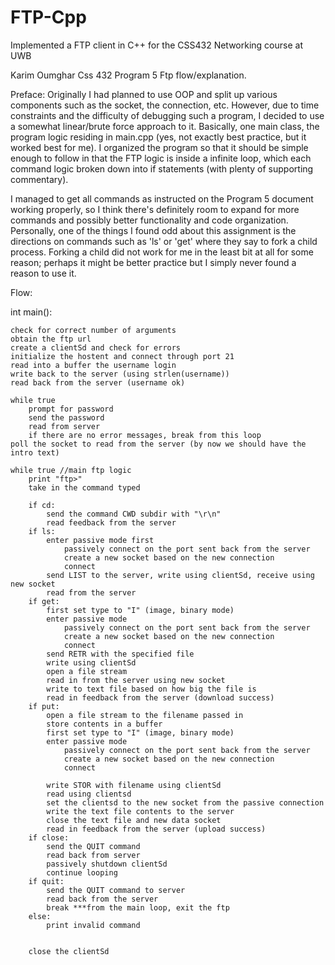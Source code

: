 # FTP-Cpp
Implemented a FTP client in C++ for the CSS432 Networking course at UWB

Karim Oumghar
Css 432
Program 5
Ftp flow/explanation.

Preface: Originally I had planned to use OOP and split up various components such as the socket, the connection, etc. However, due to time constraints and the difficulty of debugging such a program, I decided to use a somewhat linear/brute force approach to it. Basically, one main class, the program logic residing in main.cpp (yes, not exactly best practice, but it worked best for me). I organized the program so that it should be simple enough to follow in that the FTP logic is inside a infinite loop, which each command logic broken down into if statements (with plenty of supporting commentary). 

I managed to get all commands as instructed on the Program 5 document working properly, so I think there's definitely room to expand for more commands and possibly better functionality and code organization. Personally, one of the things I found odd about this assignment is the directions on commands such as 'ls' or 'get' where they say to fork a child process. Forking a child did not work for me in the least bit at all for some reason; perhaps it might be better practice but I simply never found a reason to use it.

Flow:

int main():

    check for correct number of arguments
    obtain the ftp url
    create a clientSd and check for errors
    initialize the hostent and connect through port 21
    read into a buffer the username login
    write back to the server (using strlen(username))
    read back from the server (username ok)
    
    while true
        prompt for password
        send the password
        read from server
        if there are no error messages, break from this loop
    poll the socket to read from the server (by now we should have the intro text)
    
    while true //main ftp logic
        print "ftp>"
        take in the command typed
        
        if cd:
            send the command CWD subdir with "\r\n"
            read feedback from the server
        if ls:
            enter passive mode first
                passively connect on the port sent back from the server
                create a new socket based on the new connection
                connect
            send LIST to the server, write using clientSd, receive using new socket
            read from the server
        if get:
            first set type to "I" (image, binary mode)
            enter passive mode 
                passively connect on the port sent back from the server
                create a new socket based on the new connection
                connect
            send RETR with the specified file
            write using clientSd
            open a file stream
            read in from the server using new socket
            write to text file based on how big the file is
            read in feedback from the server (download success)
        if put:
            open a file stream to the filename passed in
            store contents in a buffer
            first set type to "I" (image, binary mode)
            enter passive mode 
                passively connect on the port sent back from the server
                create a new socket based on the new connection
                connect
            
            write STOR with filename using clientSd
            read using clientsd
            set the clientsd to the new socket from the passive connection
            write the text file contents to the server
            close the text file and new data socket
            read in feedback from the server (upload success)
        if close:
            send the QUIT command
            read back from server
            passively shutdown clientSd
            continue looping
        if quit:
            send the QUIT command to server
            read back from the server
            break ***from the main loop, exit the ftp
        else:
            print invalid command 
        
        
        close the clientSd
    
